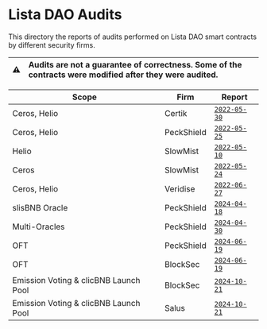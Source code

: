 # Lista DAO Audits

This directory the reports of audits performed on Lista DAO smart contracts by different security firms.

| :warning: | Audits are not a guarantee of correctness. Some of the contracts were modified after they were audited. |
| --------- | :------------------------------------------------------------------------------------------------------ |

| Scope                                 | Firm       | Report                                                |
|---------------------------------------|------------|-------------------------------------------------------|
| Ceros, Helio                          | Certik     | [`2022-05-30`](./Certik_300522.pdf)                   |
| Ceros, Helio                          | PeckShield | [`2022-05-25`](./PeckShield_250522.pdf)               |
| Helio                                 | SlowMist   | [`2022-05-10`](./SlowMist_100522.pdf)                 |
| Ceros                                 | SlowMist   | [`2022-05-24`](./SlowMist_240522.pdf)                 |
| Ceros, Helio                          | Veridise   | [`2022-06-27`](./Veridise_270622.pdf)                 |
| slisBNB Oracle                        | PeckShield | [`2024-04-18`](./PeckShield_slisBNBOracle.pdf)        |
| Multi-Oracles                         | PeckShield | [`2024-04-30`](./PeckShield_300424.pdf)               |
| OFT                                   | PeckShield | [`2024-06-19`](./PeckShield_190624.pdf)               |
| OFT                                   | BlockSec   | [`2024-06-19`](./BlockSec_190624.pdf)                 |
| Emission Voting & clicBNB Launch Pool | BlockSec   | [`2024-10-21`](./blocksec_emission_voting_211024.pdf) |
| Emission Voting & clicBNB Launch Pool | Salus      | [`2024-10-21`](./salus_emission_voting_211024.pdf)    |
